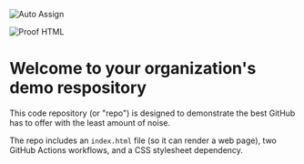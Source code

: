 ![Auto Assign](https://github.com/bricekainc/demo-repository/actions/workflows/auto-assign.yml/badge.svg)

![Proof HTML](https://github.com/bricekainc/demo-repository/actions/workflows/proof-html.yml/badge.svg)

# Welcome to your organization's demo respository
This code repository (or "repo") is designed to demonstrate the best GitHub has to offer with the least amount of noise.

The repo includes an `index.html` file (so it can render a web page), two GitHub Actions workflows, and a CSS stylesheet dependency.
